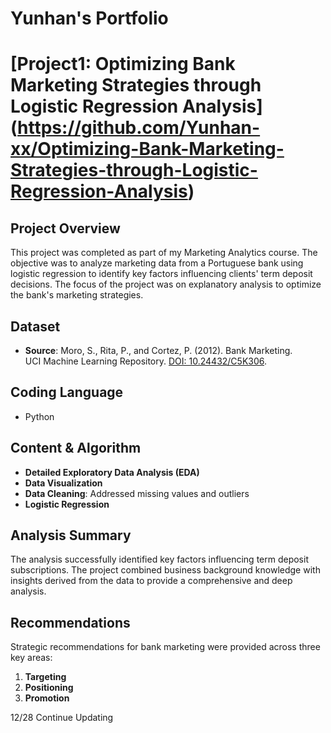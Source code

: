 # Yunhan's Portfolio

# [Project1: Optimizing Bank Marketing Strategies through Logistic Regression Analysis] (https://github.com/Yunhan-xx/Optimizing-Bank-Marketing-Strategies-through-Logistic-Regression-Analysis)

## **Project Overview**
This project was completed as part of my Marketing Analytics course. The objective was to analyze marketing data from a Portuguese bank using logistic regression to identify key factors influencing clients' term deposit decisions. The focus of the project was on explanatory analysis to optimize the bank's marketing strategies.

## **Dataset**
- **Source**: Moro, S., Rita, P., and Cortez, P. (2012). Bank Marketing.  
  UCI Machine Learning Repository. [DOI: 10.24432/C5K306](https://doi.org/10.24432/C5K306).

## **Coding Language**
- Python

## **Content & Algorithm**
- **Detailed Exploratory Data Analysis (EDA)**  
- **Data Visualization**  
- **Data Cleaning**: Addressed missing values and outliers  
- **Logistic Regression**  

## **Analysis Summary**
The analysis successfully identified key factors influencing term deposit subscriptions. The project combined business background knowledge with insights derived from the data to provide a comprehensive and deep analysis.

## **Recommendations**
Strategic recommendations for bank marketing were provided across three key areas:  
1. **Targeting**  
2. **Positioning**  
3. **Promotion**  

12/28 Continue Updating
